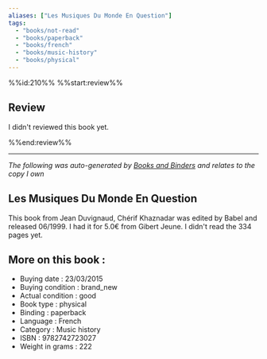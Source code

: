 ```yaml
---
aliases: ["Les Musiques Du Monde En Question"] 
tags: 
  - "books/not-read" 
  - "books/paperback" 
  - "books/french"
  - "books/music-history"
  - "books/physical"
---
```

%%id:210%%
%%start:review%%
## Review
I didn't reviewed this book yet. 

%%end:review%%

---
_The following was auto-generated by [Books and Binders](Books%20and%20Binders.md) and relates to the copy I own_
## Les Musiques Du Monde En Question
This book from Jean Duvignaud, Chérif Khaznadar was edited by Babel and released 06/1999. I had it for 5.0€ from Gibert Jeune. I didn't read the 334 pages yet.

## More on this book :
- Buying date : 23/03/2015
- Buying condition : brand_new
- Actual condition : good
- Book type : physical
- Binding : paperback
- Language : French
- Category : Music history
- ISBN : 9782742723027
- Weight in grams : 222
